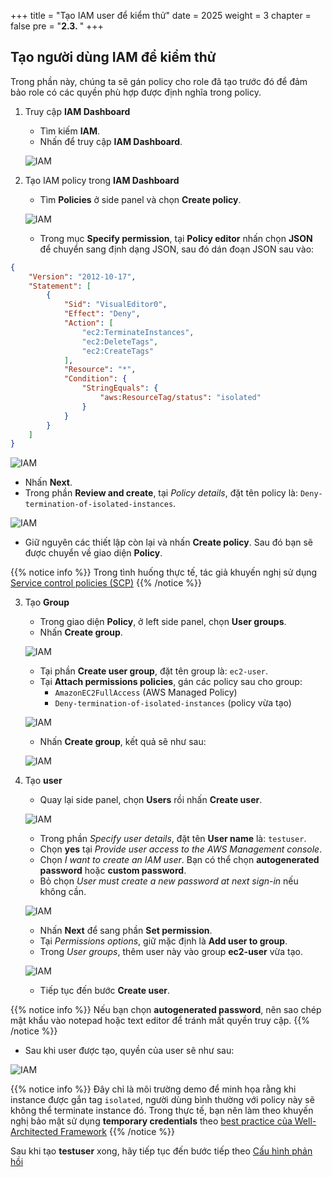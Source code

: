 +++
title = "Tạo IAM user để kiểm thử"
date = 2025
weight = 3
chapter = false
pre = "<b>2.3. </b>"
+++

## Tạo người dùng IAM để kiểm thử

Trong phần này, chúng ta sẽ gán policy cho role đã tạo trước đó để đảm bảo role có các quyền phù hợp được định nghĩa trong policy.

1. Truy cập **IAM Dashboard**

   - Tìm kiếm **IAM**.
   - Nhấn để truy cập **IAM Dashboard**.

   ![IAM](../../../images/2/2.3/IAM_Dashboard.png?width=90pc)

2. Tạo IAM policy trong **IAM Dashboard**
   - Tìm **Policies** ở side panel và chọn **Create policy**.

   ![IAM](../../../images/2/2.3/Create_policy.png?width=90pc)
   
   - Trong mục **Specify permission**, tại **Policy editor** nhấn chọn **JSON** để chuyển sang định dạng JSON, sau đó dán đoạn JSON sau vào:

```json
{
    "Version": "2012-10-17",
    "Statement": [
        {
            "Sid": "VisualEditor0",
            "Effect": "Deny",
            "Action": [
                "ec2:TerminateInstances",
                "ec2:DeleteTags",
                "ec2:CreateTags"
            ],
            "Resource": "*",
            "Condition": {
                "StringEquals": {
                    "aws:ResourceTag/status": "isolated"
                }
            }
        }
    ]
}
```

   ![IAM](../../../images/2/2.3/Create_policy_add_policy.png?width=90pc)

   - Nhấn **Next**.
   - Trong phần **Review and create**, tại _Policy details_, đặt tên policy là: `Deny-termination-of-isolated-instances`.

   ![IAM](../../../images/2/2.3/Create_policy_naming.png?width=90pc)

   - Giữ nguyên các thiết lập còn lại và nhấn **Create policy**. Sau đó bạn sẽ được chuyển về giao diện **Policy**.

{{% notice info %}}
Trong tình huống thực tế, tác giả khuyến nghị sử dụng [Service control policies (SCP)](https://docs.aws.amazon.com/organizations/latest/userguide/orgs_manage_policies_scps.html)
{{% /notice %}}

3. Tạo **Group**

   - Trong giao diện **Policy**, ở left side panel, chọn **User groups**.
   - Nhấn **Create group**.

   ![IAM](../../../images/2/2.3/Create_group.png?width=90pc)

   - Tại phần **Create user group**, đặt tên group là: `ec2-user`.
   - Tại **Attach permissions policies**, gán các policy sau cho group:
     - `AmazonEC2FullAccess` (AWS Managed Policy)
     - `Deny-termination-of-isolated-instances` (policy vừa tạo)

   ![IAM](../../../images/2/2.3/Create_group_naming.png?width=90pc)

   - Nhấn **Create group**, kết quả sẽ như sau:

   ![IAM](../../../images/2/2.3/Create_group_result.png?width=90pc)

4. Tạo **user**

   - Quay lại side panel, chọn **Users** rồi nhấn **Create user**.

   ![IAM](../../../images/2/2.3/Create_user.png?width=90pc)

   - Trong phần _Specify user details_, đặt tên **User name** là: `testuser`.
   - Chọn **yes** tại _Provide user access to the AWS Management console_.
   - Chọn _I want to create an IAM user_. Bạn có thể chọn **autogenerated password** hoặc **custom password**.
   - Bỏ chọn _User must create a new password at next sign-in_ nếu không cần.

   ![IAM](../../../images/2/2.3/Create_user_details.png?width=90pc)

   - Nhấn **Next** để sang phần **Set permission**.
   - Tại _Permissions options_, giữ mặc định là **Add user to group**.
   - Trong _User groups_, thêm user này vào group **ec2-user** vừa tạo.

   ![IAM](../../../images/2/2.3/Create_user_set_permission.png?width=90pc)

   - Tiếp tục đến bước **Create user**.

{{% notice info %}}
Nếu bạn chọn **autogenerated password**, nên sao chép mật khẩu vào notepad hoặc text editor để tránh mất quyền truy cập.
{{% /notice %}}

   - Sau khi user được tạo, quyền của user sẽ như sau:

   ![IAM](../../../images/2/2.3/Create_user_result.png?width=90pc)

{{% notice info %}}
Đây chỉ là môi trường demo để minh họa rằng khi instance được gắn tag `isolated`, người dùng bình thường với policy này sẽ không thể terminate instance đó. Trong thực tế, bạn nên làm theo khuyến nghị bảo mật sử dụng **temporary credentials** theo [best practice của Well-Architected Framework](https://docs.aws.amazon.com/en_us/wellarchitected/latest/framework/sec-02.html)
{{% /notice %}}

Sau khi tạo **testuser** xong, hãy tiếp tục đến bước tiếp theo [Cấu hình phản hồi](../../3-Configure-Response)
